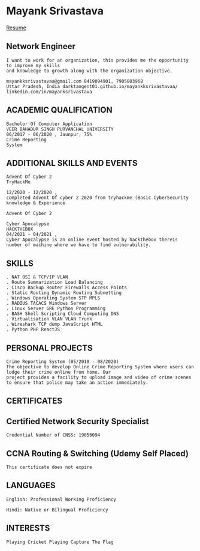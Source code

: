 # Mayank Srivastava

[Resume](https://github.com/DarkTangent01/Resume/blob/main/Resumes/MayankResume.pdf)

## Network Engineer

```
I want to work for an organization, this provides me the opportunity to improve my skills
and knowledge to growth along with the organization objective.
```
```
mayankksrivastavaa@gmail.com 8419094901, 7905803968
Uttar Pradesh, India darktangent01.github.io/mayankksrivastavaa/
linkedin.com/in/mayanksrivastava
```
## ACADEMIC QUALIFICATION
```
Bachelor Of Computer Application
VEER BAHADUR SINGH PURVANCHAL UNIVERSITY
06/2017 - 06/2020 , Jaunpur, 75%
Crime Reporting
System
```
## ADDITIONAL SKILLS AND EVENTS
```
Advent Of Cyber 2
TryHackMe

12/2020 - 12/2020 ,
completed Advent Of cyber 2 2020 from tryhackme (Basic CyberSecurity knowledge & Experience
```
```
Advent Of Cyber 2
```
```
Cyber Apocalypse
HACKTHEBOX
04/2021 - 04/2021 ,
Cyber Apocalypse is an online event hosted by hackthebox thereis number of machine where we have to find vulnerability.
```
## SKILLS
```
. NAT OSI & TCP/IP VLAN
. Route Summarization Load Balancing
. Cisco Backup Router Firewalls Access Points
. Static Routing Dynamic Routing Subnetting
. Windows Operating System STP MPLS
. RADIUS TACACS Windows Server
. Linux Server GRE Python Programming
. BASH Shell Scripting Cloud Computing DNS
. Virtualisation VLAN VLAN Trunk
. Wireshark TCP dump JavaScript HTML
. Python PHP ReactJS
```
## PERSONAL PROJECTS
```
Crime Reporting System (05/2018 - 08/2020)
The objective to develop Online Crime Reporting System where users can lodge their crime online from home. Our
project provides a facility to upload image and video of crime scenes to ensure that police may take an action immediately.
```
## CERTIFICATES

## Certified Network Security Specialist

```
Credential Number of CNSS: 19056094
```
## CCNA Routing & Switching (Udemy Self Placed)

```
This certificate does not expire
```
## LANGUAGES

```
English: Professional Working Proficiency
```
```
Hindi: Native or Bilingual Proficiency
```
## INTERESTS

```
Playing Cricket Playing Capture The Flag
```

